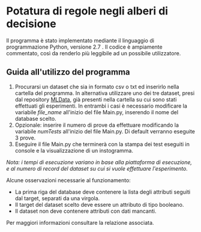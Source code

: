 # Potatura di regole negli alberi di decisione

Il programma è stato implementato mediante il linguaggio di programmazione Python, versione 2.7 .
Il codice è ampiamente commentato, così da renderlo più leggibile ad un possibile utilizzatore.

## Guida all'utilizzo del programma
1. Procurarsi un dataset che sia in formato csv o txt ed inserirlo nella cartella del programma. In alternativa utilizzare uno dei tre dataset, presi dal repository [MLData](http://http://mldata.org/), già presenti nella cartella su cui sono stati effettuati gli esperimenti. In entrambi i casi è necessario modificare la variabile *file_name* all'inizio del file Main.py, inserendo il nome del database scelto.
2. Opzionale: inserire il numero di prove da effettuare modificando la variabile *numTests* all'inizio del file Main.py. Di default verranno eseguite 3 prove.
3. Eseguire il file Main.py che terminerà con la stampa dei test eseguiti in console e la visualizzazione di un instogramma.

*Nota: i tempi di esecuzione variano in base alla piattaforma di esecuzione, e al numero di record del dataset su cui si vuole effettuare l'esperimento.*

Alcune osservazioni necessarie al funzionamento:
+ La prima riga del database deve contenere la lista degli attributi seguiti dal target, separati da una virgola.
+ Il target del dataset scelto deve essere un attributo di tipo booleano.
+ Il dataset non deve contenere attributi con dati mancanti.

Per maggiori informazioni consultare la relazione associata.
